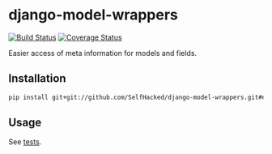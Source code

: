 # django-model-wrappers

[![Build Status](https://travis-ci.com/SelfHacked/django-model-wrappers.svg?branch=master)](https://travis-ci.com/SelfHacked/django-model-wrappers)
[![Coverage Status](https://coveralls.io/repos/github/SelfHacked/django-model-wrappers/badge.svg?branch=master)](https://coveralls.io/github/SelfHacked/django-model-wrappers?branch=master)

Easier access of meta information for models and fields.

## Installation

```bash
pip install git+git://github.com/SelfHacked/django-model-wrappers.git#egg=django-model-wrappers
```

## Usage

See [tests](tests/test00_basic/tests/).
